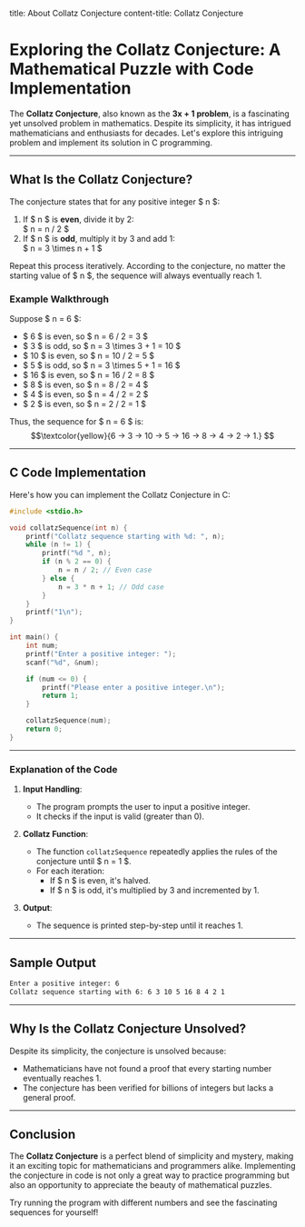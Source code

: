 title: About Collatz Conjecture
content-title: Collatz Conjecture

# Exploring the Collatz Conjecture: A Mathematical Puzzle with Code Implementation

The **Collatz Conjecture**, also known as the **3x + 1 problem**, is a fascinating yet unsolved problem in mathematics. Despite its simplicity, it has intrigued mathematicians and enthusiasts for decades. Let's explore this intriguing problem and implement its solution in C programming.

---

## What Is the Collatz Conjecture?

The conjecture states that for any positive integer $ n $:
1. If $ n $ is **even**, divide it by 2:  
   $ n = n / 2 $
2. If $ n $ is **odd**, multiply it by 3 and add 1:  
   $ n = 3 \times n + 1 $

Repeat this process iteratively. According to the conjecture, no matter the starting value of $ n $, the sequence will always eventually reach 1.

### Example Walkthrough
Suppose $ n = 6 $:
- $ 6 $ is even, so $ n = 6 / 2 = 3 $
- $ 3 $ is odd, so $ n = 3 \times 3 + 1 = 10 $
- $ 10 $ is even, so $ n = 10 / 2 = 5 $
- $ 5 $ is odd, so $ n = 3 \times 5 + 1 = 16 $
- $ 16 $ is even, so $ n = 16 / 2 = 8 $
- $ 8 $ is even, so $ n = 8 / 2 = 4 $
- $ 4 $ is even, so $ n = 4 / 2 = 2 $
- $ 2 $ is even, so $ n = 2 / 2 = 1 $

Thus, the sequence for $ n = 6 $ is:  
$$\textcolor{yellow}{6 → 3 → 10 → 5 → 16 → 8 → 4 → 2 → 1.} $$

---

## C Code Implementation

Here's how you can implement the Collatz Conjecture in C:

```c
#include <stdio.h>

void collatzSequence(int n) {
    printf("Collatz sequence starting with %d: ", n);
    while (n != 1) {
        printf("%d ", n);
        if (n % 2 == 0) {
            n = n / 2; // Even case
        } else {
            n = 3 * n + 1; // Odd case
        }
    }
    printf("1\n");
}

int main() {
    int num;
    printf("Enter a positive integer: ");
    scanf("%d", &num);

    if (num <= 0) {
        printf("Please enter a positive integer.\n");
        return 1;
    }

    collatzSequence(num);
    return 0;
}
```

---

### Explanation of the Code
1. **Input Handling**:
   - The program prompts the user to input a positive integer.
   - It checks if the input is valid (greater than 0).

2. **Collatz Function**:
   - The function `collatzSequence` repeatedly applies the rules of the conjecture until $ n = 1 $.
   - For each iteration:
     - If $ n $ is even, it's halved.
     - If $ n $ is odd, it's multiplied by 3 and incremented by 1.

3. **Output**:
   - The sequence is printed step-by-step until it reaches 1.

---

## Sample Output
```bash
Enter a positive integer: 6
Collatz sequence starting with 6: 6 3 10 5 16 8 4 2 1
```

---

## Why Is the Collatz Conjecture Unsolved?

Despite its simplicity, the conjecture is unsolved because:
- Mathematicians have not found a proof that every starting number eventually reaches 1.
- The conjecture has been verified for billions of integers but lacks a general proof.

---

## Conclusion

The **Collatz Conjecture** is a perfect blend of simplicity and mystery, making it an exciting topic for mathematicians and programmers alike. Implementing the conjecture in code is not only a great way to practice programming but also an opportunity to appreciate the beauty of mathematical puzzles.

Try running the program with different numbers and see the fascinating sequences for yourself!
